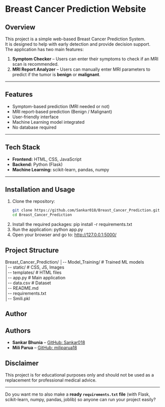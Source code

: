 # Breast Cancer Prediction Website

## Overview
This project is a simple web-based Breast Cancer Prediction System.  
It is designed to help with early detection and provide decision support.  
The application has two main features:
1. **Symptom Checker** – Users can enter their symptoms to check if an MRI scan is recommended.  
2. **MRI Report Analyzer** – Users can manually enter MRI parameters to predict if the tumor is **benign** or **malignant**.

---

## Features
- Symptom-based prediction (MRI needed or not)  
- MRI report-based prediction (Benign / Malignant)  
- User-friendly interface  
- Machine Learning model integrated  
- No database required  

---

## Tech Stack
- **Frontend:** HTML, CSS, JavaScript  
- **Backend:** Python (Flask)  
- **Machine Learning:** scikit-learn, pandas, numpy  

---

## Installation and Usage

1. Clone the repository:
   ```bash
   git clone https://github.com/Sankar018/Breast_Cancer_Prediction.git
   cd Breast_Cancer_Prediction
2. Install the required packages:
    pip install -r requirements.txt
3. Run the application:
    python app.py
4. Open your browser and go to:
    http://127.0.0.1:5000/

## Project Structure

Breast_Cancer_Prediction/
│-- Model_Training/ # Trained ML models<br>
│-- static/         # CSS, JS, Images<br>
│-- templates/      # HTML files<br>
│-- app.py          # Main application<br>
│-- data.csv        # Dataset<br>
│-- README.md<br>
│-- requirements.txt<br>
│-- Smili.pkl

## Author

## Authors
- **Sankar Bhunia** – [GitHub: Sankar018](https://github.com/Sankar018)  
- **Mili Parua** – [GitHub: miliparua18](https://github.com/miliparua18)

## Disclaimer

This project is for educational purposes only and should not be used as a replacement for professional medical advice.

---

Do you want me to also make a **ready `requirements.txt` file** (with Flask, scikit-learn, numpy, pandas, joblib) so anyone can run your project easily?